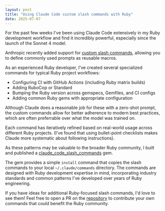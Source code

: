 ```yaml
---
layout: post
title: "Using Claude Code custom slash commands with Ruby"
date: 2025-07-07
---
```

For the past few weeks I've been using Claude Code extensively in my Ruby development workflow and find it incredibly powerful, especially since the launch of the Sonnet 4 model.

Anthropic recently added support for [custom slash commands][1], allowing you to define commonly used prompts as reusable macros.

As an experienced Ruby developer, I've created several specialized commands for typical Ruby project workflows:

* Configuring CI with GitHub Actions (including Ruby matrix builds)
* Adding RuboCop or Standard
* Bumping the Ruby version across gemspecs, Gemfiles, and CI configs
* Adding common Ruby gems with appropriate configuration

Although Claude does a reasonable job for these with a zero-shot prompt, the custom commands allow for better adherence to modern best practices, which are often preferrable over what the model was trained on.

Each command has iteratively refined based on real-world usage across different Ruby projects. (I've found that using bullet-point checklists makes Claude more systematic about following instructions).

As these patterns may be valuable to the broader Ruby community, I built and published a [claude_code_slash_commands][2] gem.

The gem provides a simple `install` command that copies the slash commands to your local `~/.claude/commands` directory. The commands are designed with Ruby development expertise in mind, incorporating industry standards and common patterns I've developed over years of Ruby engineering.

If you have ideas for additional Ruby-focused slash commands, I'd love to see them! Feel free to open a PR on the [repository][2] to contribute your own commands that could benefit the Ruby community.

[1]: https://docs.anthropic.com/en/docs/claude-code/slash-commands#custom-slash-commands
[2]: https://github.com/andyw8/claude_code_slash_commands
